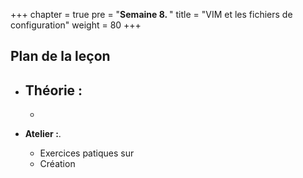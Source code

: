 +++
chapter = true
pre = "<b>Semaine 8. </b>"
title = "VIM et les fichiers de configuration"
weight = 80
+++

## Plan de la leçon

- **Théorie :**
  - 
  - 

- **Atelier :**.
  - Exercices patiques sur 
  - Création 

